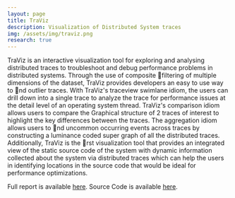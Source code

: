 ```yaml
---
layout: page
title: TraViz
description: Visualization of Distributed System traces
img: /assets/img/traviz.png
research: true
---
```


TraViz is an interactive visualization tool for exploring and analysing distributed traces
to troubleshoot and debug performance problems in distributed systems. Through the use of composite filtering of
multiple dimensions of the dataset, TraViz provides developers an easy to use way to nd outlier traces. With TraViz's
traceview swimlane idiom, the users can drill down into a single trace to analyze the trace for performance issues at the
detail level of an operating system thread. TraViz's comparison idiom allows users to compare the Graphical structure
of 2 traces of interest to highlight the key differences between the traces. The aggregation idiom allows users to nd
uncommon occurring events across traces by constructing a luminance coded super graph of all the distributed traces.
Additionally, TraViz is the rst visualization tool that provides an integrated view of the static source code of the system
with dynamic information collected about the system via distributed traces which can help the users in identifying
locations in the source code that would be ideal for performance optimizations.

Full report is available [here](/assets/pdf/traviz_report.pdf).
Source Code is available [here](https://github.com/vaastav/TraViz/).